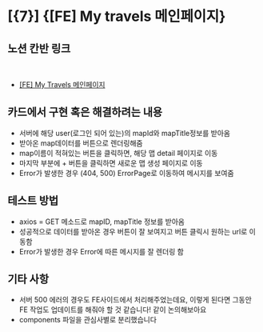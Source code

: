 # [{7}] {[FE] My travels 메인페이지}

## 노션 칸반 링크

​

- [[FE] My Travels 메인페이지](https://www.notion.so/vanillacoding/FE-My-travels-ff0f22b1445e400a96f78d7695246e72)
  ​

## 카드에서 구현 혹은 해결하려는 내용

- 서버에 해당 user(로그인 되어 있는)의 mapId와 mapTitle정보를 받아옴
- ​받아온 map데이터를 버튼으로 렌더링해줌
- map이름이 적혀있는 버튼을 클릭하면, 해당 맵 detail 페이지로 이동
- 마지막 부분에 + 버튼을 클릭하면 새로운 맵 생성 페이지로 이동
- Error가 발생한 경우 (404, 500) ErrorPage로 이동하여 메시지를 보여줌

## 테스트 방법

- axios = GET 메소드로 mapID, mapTitle 정보를 받아옴
- 성공적으로 데이터를 받아온 경우 버튼이 잘 보여지고 버튼 클릭시 원하는 url로 이동함
- Error가 발생한 경우 Error에 따른 메시지를 잘 렌더링 함

## 기타 사항

- 서버 500 에러의 경우도 FE사이드에서 처리해주었는데요, 이렇게 된다면 그동안 FE 작업도 업데이트를 해줘야 할 것 같습니다! 같이 논의해보아요
- components 파일을 관심사별로 분리했습니다
